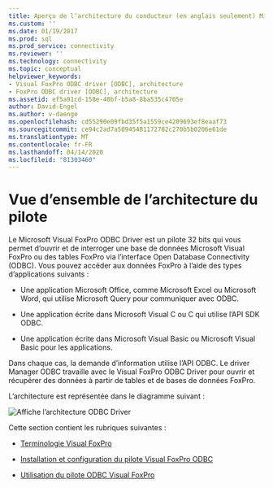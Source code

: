 ```yaml
---
title: Aperçu de l’architecture du conducteur (en anglais seulement) Microsoft Docs
ms.custom: ''
ms.date: 01/19/2017
ms.prod: sql
ms.prod_service: connectivity
ms.reviewer: ''
ms.technology: connectivity
ms.topic: conceptual
helpviewer_keywords:
- Visual FoxPro ODBC driver [ODBC], architecture
- FoxPro ODBC driver [ODBC], architecture
ms.assetid: ef5a91cd-158e-40bf-b5a8-8ba535c4705e
author: David-Engel
ms.author: v-daenge
ms.openlocfilehash: cd55290e09fbd35f5a1559ce4209693ef8eaaf73
ms.sourcegitcommit: ce94c2ad7a50945481172782c270b5b0206e61de
ms.translationtype: MT
ms.contentlocale: fr-FR
ms.lasthandoff: 04/14/2020
ms.locfileid: "81303460"
---
```

# <a name="driver-architecture-overview"></a>Vue d’ensemble de l’architecture du pilote
Le Microsoft Visual FoxPro ODBC Driver est un pilote 32 bits qui vous permet d’ouvrir et de interroger une base de données Microsoft Visual FoxPro ou des tables FoxPro via l’interface Open Database Connectivity (ODBC). Vous pouvez accéder aux données FoxPro à l’aide des types d’applications suivants :  
  
-   Une application Microsoft Office, comme Microsoft Excel ou Microsoft Word, qui utilise Microsoft Query pour communiquer avec ODBC.  
  
-   Une application écrite dans Microsoft Visual C ou C qui utilise l’API SDK ODBC.  
  
-   Une application écrite dans Microsoft Visual Basic ou Microsoft Visual Basic pour les applications.  
  
 Dans chaque cas, la demande d’information utilise l’API ODBC. Le driver Manager ODBC travaille avec le Visual FoxPro ODBC Driver pour ouvrir et récupérer des données à partir de tables et de bases de données FoxPro.  
  
 L’architecture est représentée dans le diagramme suivant :  
  
 ![Affiche l’architecture ODBC Driver](../../odbc/microsoft/media/vfparch.gif "vfparch (vfparch)")  
  
 Cette section contient les rubriques suivantes :  
  
-   [Terminologie Visual FoxPro](../../odbc/microsoft/visual-foxpro-terminology.md)  
  
-   [Installation et configuration du pilote Visual FoxPro ODBC](../../odbc/microsoft/installing-and-configuring.md)  
  
-   [Utilisation du pilote ODBC Visual FoxPro](../../odbc/microsoft/using-the-visual-foxpro-odbc-driver.md)
